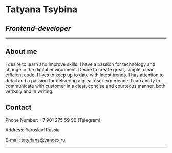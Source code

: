 # Tatyana Tsybina

## _**Frontend-developer**_

---

## About me

I desire to learn and improve skills. I have a passion for technology and change in the digital environment. Desire to create great, simple, clean, efficient code. I likes to keep up to date with latest trends. I has attention to detail and a passion for delivering a great user experience. I can ability to communicate with customer in a clear, concise and courteous manner, both verbally and in writing.

## Contact

Phone Number: +7 901 275 59 96 (Telegram)

Address: Yaroslavl Russia

E-mail: tatyriana@yandex.ru

---
